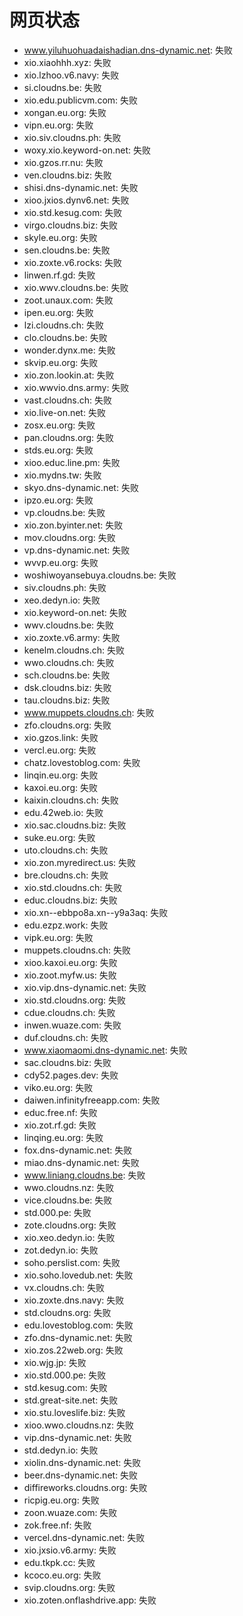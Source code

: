 # 网页状态
- www.yiluhuohuadaishadian.dns-dynamic.net: 失败
- xio.xiaohhh.xyz: 失败
- xio.lzhoo.v6.navy: 失败
- si.cloudns.be: 失败
- xio.edu.publicvm.com: 失败
- xongan.eu.org: 失败
- vipn.eu.org: 失败
- xio.siv.cloudns.ph: 失败
- woxy.xio.keyword-on.net: 失败
- xio.gzos.rr.nu: 失败
- ven.cloudns.biz: 失败
- shisi.dns-dynamic.net: 失败
- xioo.jxios.dynv6.net: 失败
- xio.std.kesug.com: 失败
- virgo.cloudns.biz: 失败
- skyle.eu.org: 失败
- sen.cloudns.be: 失败
- xio.zoxte.v6.rocks: 失败
- linwen.rf.gd: 失败
- xio.wwv.cloudns.be: 失败
- zoot.unaux.com: 失败
- ipen.eu.org: 失败
- lzi.cloudns.ch: 失败
- clo.cloudns.be: 失败
- wonder.dynx.me: 失败
- skvip.eu.org: 失败
- xio.zon.lookin.at: 失败
- xio.wwvio.dns.army: 失败
- vast.cloudns.ch: 失败
- xio.live-on.net: 失败
- zosx.eu.org: 失败
- pan.cloudns.org: 失败
- stds.eu.org: 失败
- xioo.educ.line.pm: 失败
- xio.mydns.tw: 失败
- skyo.dns-dynamic.net: 失败
- ipzo.eu.org: 失败
- vp.cloudns.be: 失败
- xio.zon.byinter.net: 失败
- mov.cloudns.org: 失败
- vp.dns-dynamic.net: 失败
- wvvp.eu.org: 失败
- woshiwoyansebuya.cloudns.be: 失败
- siv.cloudns.ph: 失败
- xeo.dedyn.io: 失败
- xio.keyword-on.net: 失败
- wwv.cloudns.be: 失败
- xio.zoxte.v6.army: 失败
- kenelm.cloudns.ch: 失败
- wwo.cloudns.ch: 失败
- sch.cloudns.be: 失败
- dsk.cloudns.biz: 失败
- tau.cloudns.biz: 失败
- www.muppets.cloudns.ch: 失败
- zfo.cloudns.org: 失败
- xio.gzos.link: 失败
- vercl.eu.org: 失败
- chatz.lovestoblog.com: 失败
- linqin.eu.org: 失败
- kaxoi.eu.org: 失败
- kaixin.cloudns.ch: 失败
- edu.42web.io: 失败
- xio.sac.cloudns.biz: 失败
- suke.eu.org: 失败
- uto.cloudns.ch: 失败
- xio.zon.myredirect.us: 失败
- bre.cloudns.ch: 失败
- xio.std.cloudns.ch: 失败
- educ.cloudns.biz: 失败
- xio.xn--ebbpo8a.xn--y9a3aq: 失败
- edu.ezpz.work: 失败
- vipk.eu.org: 失败
- muppets.cloudns.ch: 失败
- xioo.kaxoi.eu.org: 失败
- xio.zoot.myfw.us: 失败
- xio.vip.dns-dynamic.net: 失败
- xio.std.cloudns.org: 失败
- cdue.cloudns.ch: 失败
- inwen.wuaze.com: 失败
- duf.cloudns.ch: 失败
- www.xiaomaomi.dns-dynamic.net: 失败
- sac.cloudns.biz: 失败
- cdy52.pages.dev: 失败
- viko.eu.org: 失败
- daiwen.infinityfreeapp.com: 失败
- educ.free.nf: 失败
- xio.zot.rf.gd: 失败
- linqing.eu.org: 失败
- fox.dns-dynamic.net: 失败
- miao.dns-dynamic.net: 失败
- www.liniang.cloudns.be: 失败
- wwo.cloudns.nz: 失败
- vice.cloudns.be: 失败
- std.000.pe: 失败
- zote.cloudns.org: 失败
- xio.xeo.dedyn.io: 失败
- zot.dedyn.io: 失败
- soho.perslist.com: 失败
- xio.soho.lovedub.net: 失败
- vx.cloudns.ch: 失败
- xio.zoxte.dns.navy: 失败
- std.cloudns.org: 失败
- edu.lovestoblog.com: 失败
- zfo.dns-dynamic.net: 失败
- xio.zos.22web.org: 失败
- xio.wjg.jp: 失败
- xio.std.000.pe: 失败
- std.kesug.com: 失败
- std.great-site.net: 失败
- xio.stu.loveslife.biz: 失败
- xioo.wwo.cloudns.nz: 失败
- vip.dns-dynamic.net: 失败
- std.dedyn.io: 失败
- xiolin.dns-dynamic.net: 失败
- beer.dns-dynamic.net: 失败
- diffireworks.cloudns.org: 失败
- ricpig.eu.org: 失败
- zoon.wuaze.com: 失败
- zok.free.nf: 失败
- vercel.dns-dynamic.net: 失败
- xio.jxsio.v6.army: 失败
- edu.tkpk.cc: 失败
- kcoco.eu.org: 失败
- svip.cloudns.org: 失败
- xio.zoten.onflashdrive.app: 失败
